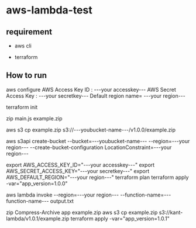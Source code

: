 # aws-lambda-test

## requirement ##
- aws cli

- terraform

## How to run ##

aws configure
  AWS Access Key ID : ---your accesskey---
  AWS Secret Access Key : ---your secretkey---
  Default region name= ---your region---

terraform init

zip main.js example.zip

aws s3 cp example.zip s3://---youbucket-name---/v1.0.0/example.zip

aws s3api create-bucket --bucket=---youbucket-name--- --region=---your region--- --create-bucket-configuration 
  LocationConstraint=---your region---

export AWS_ACCESS_KEY_ID="---your accesskey---"
export AWS_SECRET_ACCESS_KEY="---your secretkey---"
export AWS_DEFAULT_REGION="---your region---"
terraform plan
terraform apply -var="app_version=1.0.0"

aws lambda invoke --region=---your region--- --function-name=---function-name--- output.txt

zip Compress-Archive app example.zip
aws s3 cp example.zip s3://kant-lambda/v1.0.1/example.zip
terraform apply -var="app_version=1.0.1"

